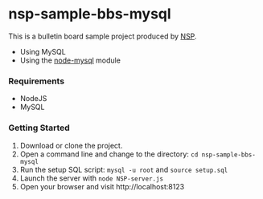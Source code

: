 # nsp-sample-bbs-mysql
This is a bulletin board sample project produced by [NSP](https://github.com/Hanul/NSP).
- Using MySQL
- Using the [node-mysql](https://github.com/felixge/node-mysql) module

### Requirements
- NodeJS
- MySQL

### Getting Started
1. Download or clone the project.
2. Open a command line and change to the directory: `cd nsp-sample-bbs-mysql`
3. Run the setup SQL script: `mysql -u root` and `source setup.sql`
4. Launch the server with `node NSP-server.js`
5. Open your browser and visit http://localhost:8123
